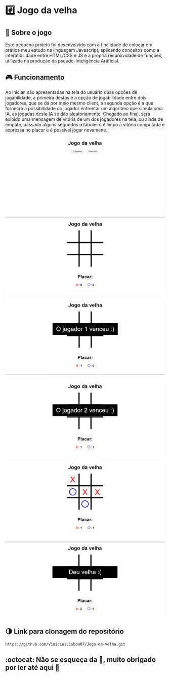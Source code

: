 # :hash: Jogo da velha

## :pencil: Sobre o jogo
Este pequeno projeto foi desenvolvido com a finalidade de colocar em prática meu estudo na linguagem Javascript, aplicando conceitos como a interatibilidade entre HTML/CSS e JS e a própria recursividade de funções, utilizada na produção da pseudo-Inteligência Artificial.

## :video_game: Funcionamento 
Ao iniciar, são apresentadas na tela do usuário duas opções de jogabilidade, a primeira destas é a opção de jogabilidade entre dois jogadores, que se dá por meio mesmo client, a segunda opção é a que fornecrá a possibilidade do jogador enfrentar um algoritmo que simula uma IA, as jogadas desta IA se dão aleatoriamente. Chegado ao final, será exibido uma mensagem de vitória de um dos jogadores na tela, ou ainda de empate, passado alguns segundos o tabuleiro é limpo a vitória computada e expressa no placar e é possível jogar novamene.

![print](https://github.com/ViniciusLisboa07/Jogo-da-velha/blob/master/Pasta%20imagens/Screenshot_1.png)

![print](https://github.com/ViniciusLisboa07/Jogo-da-velha/blob/master/Pasta%20imagens/Screenshot_2.png)

![print](https://github.com/ViniciusLisboa07/Jogo-da-velha/blob/master/Pasta%20imagens/Screenshot_3.png)

![print](https://github.com/ViniciusLisboa07/Jogo-da-velha/blob/master/Pasta%20imagens/Screenshot_4.png)

![print](https://github.com/ViniciusLisboa07/Jogo-da-velha/blob/master/Pasta%20imagens/Screenshot_5.png)

![print](https://github.com/ViniciusLisboa07/Jogo-da-velha/blob/master/Pasta%20imagens/Screenshot_6.png)

## :last_quarter_moon: Link para clonagem do repositório
```https://github.com/ViniciusLisboa07/Jogo-da-velha.git ```

## :octocat: Não se esqueça da :star2:, muito obrigado por ler até aqui :wave:
